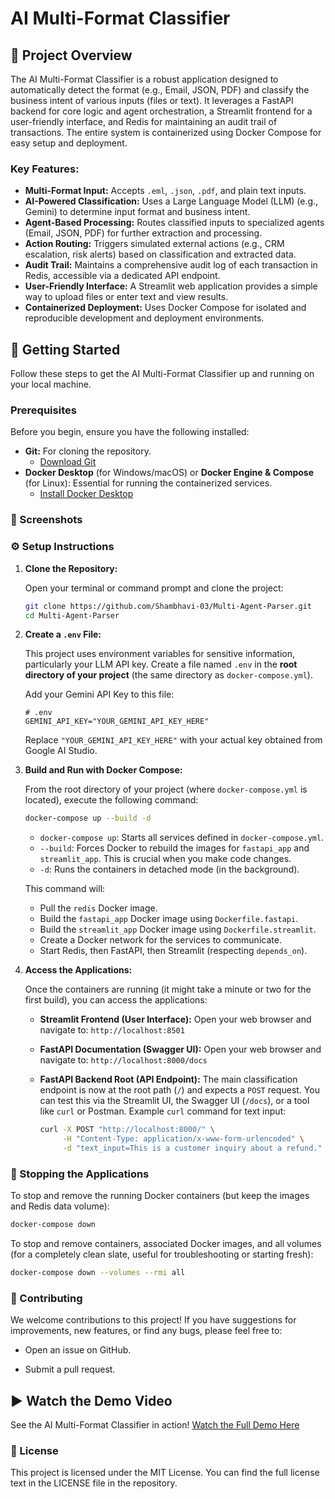 # AI Multi-Format Classifier

## 🌟 Project Overview

The AI Multi-Format Classifier is a robust application designed to automatically detect the format (e.g., Email, JSON, PDF) and classify the business intent of various inputs (files or text). It leverages a FastAPI backend for core logic and agent orchestration, a Streamlit frontend for a user-friendly interface, and Redis for maintaining an audit trail of transactions. The entire system is containerized using Docker Compose for easy setup and deployment.

### Key Features:

* **Multi-Format Input:** Accepts `.eml`, `.json`, `.pdf`, and plain text inputs.
* **AI-Powered Classification:** Uses a Large Language Model (LLM) (e.g., Gemini) to determine input format and business intent.
* **Agent-Based Processing:** Routes classified inputs to specialized agents (Email, JSON, PDF) for further extraction and processing.
* **Action Routing:** Triggers simulated external actions (e.g., CRM escalation, risk alerts) based on classification and extracted data.
* **Audit Trail:** Maintains a comprehensive audit log of each transaction in Redis, accessible via a dedicated API endpoint.
* **User-Friendly Interface:** A Streamlit web application provides a simple way to upload files or enter text and view results.
* **Containerized Deployment:** Uses Docker Compose for isolated and reproducible development and deployment environments.

## 🚀 Getting Started

Follow these steps to get the AI Multi-Format Classifier up and running on your local machine.

### Prerequisites

Before you begin, ensure you have the following installed:

* **Git:** For cloning the repository.
    * [Download Git](https://git-scm.com/downloads)
* **Docker Desktop** (for Windows/macOS) or **Docker Engine & Compose** (for Linux): Essential for running the containerized services.
    * [Install Docker Desktop](https://www.docker.com/products/docker-desktop)

### 📸 Screenshots

### ⚙️ Setup Instructions

1.  **Clone the Repository:**

    Open your terminal or command prompt and clone the project:

    ```bash
    git clone https://github.com/Shambhavi-03/Multi-Agent-Parser.git
    cd Multi-Agent-Parser
    ```

2.  **Create a `.env` File:**

    This project uses environment variables for sensitive information, particularly your LLM API key. Create a file named `.env` in the **root directory of your project** (the same directory as `docker-compose.yml`).

    Add your Gemini API Key to this file:

    ```
    # .env
    GEMINI_API_KEY="YOUR_GEMINI_API_KEY_HERE"
    ```
    Replace `"YOUR_GEMINI_API_KEY_HERE"` with your actual key obtained from Google AI Studio.

3.  **Build and Run with Docker Compose:**

    From the root directory of your project (where `docker-compose.yml` is located), execute the following command:

    ```bash
    docker-compose up --build -d
    ```
    * `docker-compose up`: Starts all services defined in `docker-compose.yml`.
    * `--build`: Forces Docker to rebuild the images for `fastapi_app` and `streamlit_app`. This is crucial when you make code changes.
    * `-d`: Runs the containers in detached mode (in the background).

    This command will:
    * Pull the `redis` Docker image.
    * Build the `fastapi_app` Docker image using `Dockerfile.fastapi`.
    * Build the `streamlit_app` Docker image using `Dockerfile.streamlit`.
    * Create a Docker network for the services to communicate.
    * Start Redis, then FastAPI, then Streamlit (respecting `depends_on`).

4.  **Access the Applications:**

    Once the containers are running (it might take a minute or two for the first build), you can access the applications:

    * **Streamlit Frontend (User Interface):**
        Open your web browser and navigate to:
        `http://localhost:8501`

    * **FastAPI Documentation (Swagger UI):**
        Open your web browser and navigate to:
        `http://localhost:8000/docs`

    * **FastAPI Backend Root (API Endpoint):**
        The main classification endpoint is now at the root path (`/`) and expects a `POST` request. You can test this via the Streamlit UI, the Swagger UI (`/docs`), or a tool like `curl` or Postman.
        Example `curl` command for text input:
        ```bash
        curl -X POST "http://localhost:8000/" \
             -H "Content-Type: application/x-www-form-urlencoded" \
             -d "text_input=This is a customer inquiry about a refund."
        ```

### 🛑 Stopping the Applications

To stop and remove the running Docker containers (but keep the images and Redis data volume):

```bash
docker-compose down
```
To stop and remove containers, associated Docker images, and all volumes (for a completely clean slate, useful for troubleshooting or starting fresh):

```bash
docker-compose down --volumes --rmi all
```

### 🤝 Contributing

We welcome contributions to this project! If you have suggestions for improvements, new features, or find any bugs, please feel free to:

*   Open an issue on GitHub.
    
*   Submit a pull request.
    
## ▶️ Watch the Demo Video

See the AI Multi-Format Classifier in action! [Watch the Full Demo Here](LINK_TO_YOUR_YOUTUBE_OR_VIMEO_VIDEO)

### 📄 License

This project is licensed under the MIT License. You can find the full license text in the LICENSE file in the repository.
